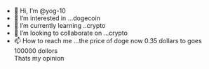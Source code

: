 - 👋 Hi, I’m @yog-10
- 👀 I’m interested in ...dogecoin
- 🌱 I’m currently learning ..crypto
- 💞️ I’m looking to collaborate on ...crypto
- 📫 How to reach me ...the price of doge now 0.35 dollars to goes 100000 dollors  
Thats my opinion 
<!---
yog-10/yog-10 is a ✨ special ✨ repository because its `README.md` (this file) appears on your GitHub profile.
You can click the Preview link to take a look at your changes.
--->
